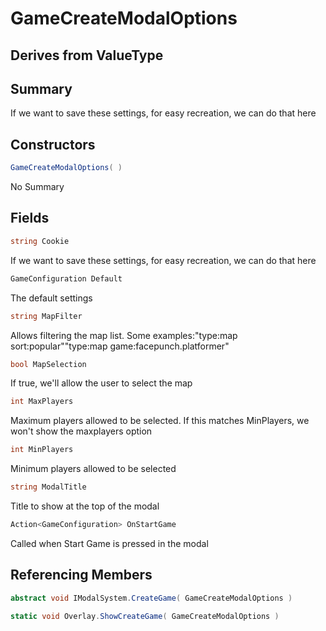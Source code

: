 # GameCreateModalOptions

## Derives from ValueType

## Summary

If we want to save these settings, for easy recreation, we can do that here
## Constructors

```c#
GameCreateModalOptions( ) 
```
No Summary
## Fields

```c#
string Cookie
```
If we want to save these settings, for easy recreation, we can do that here
```c#
GameConfiguration Default
```
The default settings
```c#
string MapFilter
```
Allows filtering the map list. Some examples:"type:map sort:popular""type:map game:facepunch.platformer"
```c#
bool MapSelection
```
If true, we'll allow the user to select the map
```c#
int MaxPlayers
```
Maximum players allowed to be selected. If this matches MinPlayers, we won't show the maxplayers option
```c#
int MinPlayers
```
Minimum players allowed to be selected
```c#
string ModalTitle
```
Title to show at the top of the modal
```c#
Action<GameConfiguration> OnStartGame
```
Called when Start Game is pressed in the modal
## Referencing Members

```c#
abstract void IModalSystem.CreateGame( GameCreateModalOptions ) 
```
```c#
static void Overlay.ShowCreateGame( GameCreateModalOptions ) 
```
